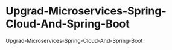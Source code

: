 # Upgrad-Microservices-Spring-Cloud-And-Spring-Boot
Upgrad-Microservices-Spring-Cloud-And-Spring-Boot
